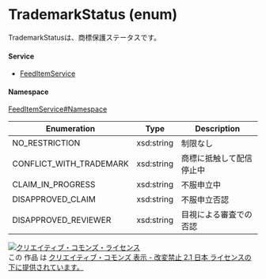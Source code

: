 

# TrademarkStatus (enum)

TrademarkStatusは、商標保護ステータスです。

#### Service

+ [FeedItemService](../../services/FeedItemService.md)

#### Namespace

[FeedItemService#Namespace](../../services/FeedItemService.md#namespace)

| Enumeration  |       Type       |          Description          |
| ------------ | ---------------- | ----------------------------- |
| NO_RESTRICTION | xsd:string | 制限なし |
| CONFLICT_WITH_TRADEMARK | xsd:string | 商標に抵触して配信停止中 |
| CLAIM_IN_PROGRESS | xsd:string | 不服申立中 |
| DISAPPROVED_CLAIM | xsd:string | 不服申立否認 |
| DISAPPROVED_REVIEWER | xsd:string | 目視による審査での否認 |

<a rel="license" href="http://creativecommons.org/licenses/by-nd/2.1/jp/"><img alt="クリエイティブ・コモンズ・ライセンス" style="border-width:0" src="https://i.creativecommons.org/l/by-nd/2.1/jp/88x31.png" /></a><br />この 作品 は <a rel="license" href="http://creativecommons.org/licenses/by-nd/2.1/jp/">クリエイティブ・コモンズ 表示 - 改変禁止 2.1 日本 ライセンスの下に提供されています。</a>
